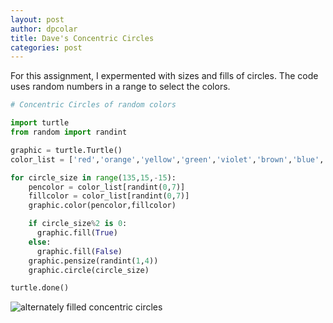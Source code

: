 ```yaml
---
layout: post
author: dpcolar
title: Dave's Concentric Circles
categories: post
---
```


For this assignment, I expermented with sizes and fills of circles.  The code uses random numbers in a range to select the colors.
<br>

```python
# Concentric Circles of random colors

import turtle
from random import randint

graphic = turtle.Turtle()
color_list = ['red','orange','yellow','green','violet','brown','blue','gray']

for circle_size in range(135,15,-15):
    pencolor = color_list[randint(0,7)]
    fillcolor = color_list[randint(0,7)]
    graphic.color(pencolor,fillcolor)

    if circle_size%2 is 0:
      graphic.fill(True)
    else:
      graphic.fill(False)
    graphic.pensize(randint(1,4))
    graphic.circle(circle_size)

turtle.done()

```

![alternately filled concentric circles](http://docs.google.com/file/d/0B6VrsFbpq7RIcEwtWkpmRXVDYlU)
